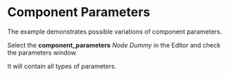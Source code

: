 # Component Parameters

The example demonstrates possible variations of component parameters.

Select the **component_parameters** *Node Dummy* in the Editor and check the parameters window.

It will contain all types of parameters.